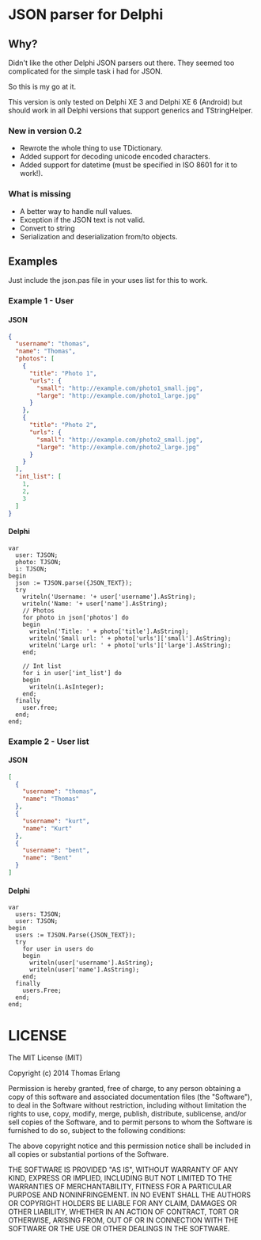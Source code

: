 # JSON parser for Delphi

## Why?
Didn't like the other Delphi JSON parsers out there.
They seemed too complicated for the simple task i had for JSON.

So this is my go at it.

This version is only tested on Delphi XE 3 and Delphi XE 6 (Android) but should work in all Delphi versions that support generics and TStringHelper.

### New in version 0.2

  - Rewrote the whole thing to use TDictionary.
  - Added support for decoding unicode encoded characters.
  - Added support for datetime (must be specified in ISO 8601 for it to work!).

### What is missing

  - A better way to handle null values.
  - Exception if the JSON text is not valid.
  - Convert to string
  - Serialization and deserialization from/to objects.

## Examples

Just include the json.pas file in your uses list for this to work.

### Example 1 - User

#### JSON
```json
{
  "username": "thomas",
  "name": "Thomas",
  "photos": [
    {
      "title": "Photo 1",
      "urls": {
        "small": "http://example.com/photo1_small.jpg",
        "large": "http://example.com/photo1_large.jpg"
      }
    },
    {
      "title": "Photo 2",
      "urls": {
        "small": "http://example.com/photo2_small.jpg",
        "large": "http://example.com/photo2_large.jpg"
      }
    }
  ],
  "int_list": [
    1,
    2,
    3
  ]
}
```

#### Delphi 
```delphi
var
  user: TJSON;
  photo: TJSON;
  i: TJSON;
begin
  json := TJSON.parse({JSON_TEXT});
  try
    writeln('Username: '+ user['username'].AsString);
    writeln('Name: '+ user['name'].AsString);
    // Photos
    for photo in json['photos'] do
    begin
      writeln('Title: ' + photo['title'].AsString);
      writeln('Small url: ' + photo['urls']['small'].AsString);
      writeln('Large url: ' + photo['urls']['large'].AsString);
    end;

    // Int list
    for i in user['int_list'] do
    begin
      writeln(i.AsInteger);
    end;
  finally
    user.free;
  end;
end;
```
    
### Example 2 - User list
#### JSON
```json
[
  {
    "username": "thomas",
    "name": "Thomas"
  },
  {
    "username": "kurt",
    "name": "Kurt"
  },
  {
    "username": "bent",
    "name": "Bent"
  }
]
```
    
#### Delphi
```delphi
var
  users: TJSON;
  user: TJSON;
begin
  users := TJSON.Parse({JSON_TEXT});
  try
    for user in users do
    begin
      writeln(user['username'].AsString);
      writeln(user['name'].AsString);
    end;
  finally
    users.Free;
  end;
end;
```
    
# LICENSE
The MIT License (MIT)

Copyright (c) 2014 Thomas Erlang

Permission is hereby granted, free of charge, to any person obtaining a copy
of this software and associated documentation files (the "Software"), to deal
in the Software without restriction, including without limitation the rights
to use, copy, modify, merge, publish, distribute, sublicense, and/or sell
copies of the Software, and to permit persons to whom the Software is
furnished to do so, subject to the following conditions:

The above copyright notice and this permission notice shall be included in
all copies or substantial portions of the Software.

THE SOFTWARE IS PROVIDED "AS IS", WITHOUT WARRANTY OF ANY KIND, EXPRESS OR
IMPLIED, INCLUDING BUT NOT LIMITED TO THE WARRANTIES OF MERCHANTABILITY,
FITNESS FOR A PARTICULAR PURPOSE AND NONINFRINGEMENT. IN NO EVENT SHALL THE
AUTHORS OR COPYRIGHT HOLDERS BE LIABLE FOR ANY CLAIM, DAMAGES OR OTHER
LIABILITY, WHETHER IN AN ACTION OF CONTRACT, TORT OR OTHERWISE, ARISING FROM,
OUT OF OR IN CONNECTION WITH THE SOFTWARE OR THE USE OR OTHER DEALINGS IN
THE SOFTWARE.
